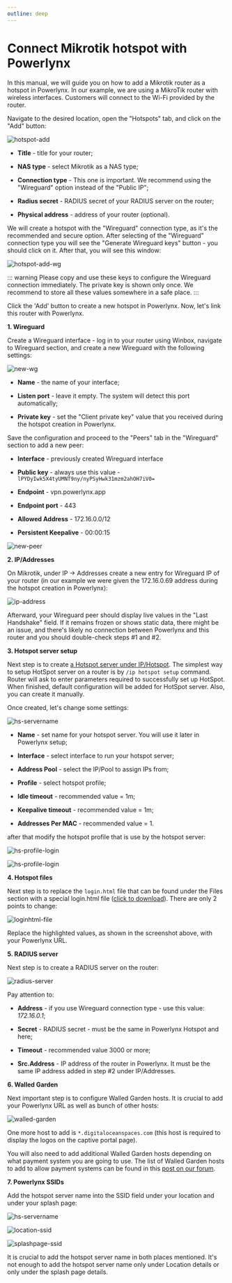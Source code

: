 ```yaml
---
outline: deep
---
```


# Connect Mikrotik hotspot with Powerlynx

In this manual, we will guide you on how to add a Mikrotik router as a hotspot in Powerlynx.
In our example, we are using a MikroTik router with wireless interfaces. Customers will connect to the Wi-Fi provided by the router.

Navigate to the desired location, open the "Hotspots" tab, and click on the "Add" button:

![hotspot-add](images/hotspot-add.png)

* **Title** - title for your router;

* **NAS type** - select Mikrotik as a NAS type;

* **Connection type** - This one is important. We recommend using the "Wireguard" option instead of the "Public IP";

* **Radius secret** - RADIUS secret of your RADIUS server on the router;

* **Physical address** - address of your router (optional).

We will create a hotspot with the "Wireguard" connection type, as it's the recommended and secure option. After selecting of the "Wireguard" connection type you will see the "Generate Wireguard keys" button - you should click on it. After that, you will see this window:

![hotspot-add-wg](images/hotspot-add-wg.png)

::: warning
Please copy and use these keys to configure the Wireguard connection immediately. The private key is shown only once.
We recommend to store all these values somewhere in a safe place.
:::

Click the 'Add' button to create a new hotspot in Powerlynx. Now, let's link this router with Powerlynx.

**1. Wireguard** 

Create a Wireguard interface - log in to your router using Winbox, navigate to Wireguard section, and create a new Wireguard with the following settings:

![new-wg](images/new-wg.png)

* **Name** - the name of your interface;

* **Listen port** - leave it empty. The system will detect this port automatically;

* **Private key** - set the "Client private key" value that you received during the hotspot creation in Powerlynx.

Save the configuration and proceed to the "Peers" tab in the "Wireguard" section to add a new peer:

* **Interface** - previously created Wireguard interface

* **Public key** - always use this value - ```lPYDyIwk5X4tyUMNT9ny/nyPSyHwk31mzm2ahOH7iV0=```

* **Endpoint** - vpn.powerlynx.app

* **Endpoint port** - 443

* **Allowed Address** - 172.16.0.0/12

* **Persistent Keepalive** - 00:00:15

![new-peer](images/new-peer.png)

**2. IP/Addresses** 

On Mikrotik, under IP -> Addresses create a new entry for Wireguard IP of your router (in our example we were given the 172.16.0.69 address during the hotspot creation in Powerlynx):

![ip-address](images/ip-address.png)

Afterward, your Wireguard peer should display live values in the "Last Handshake" field. If it remains frozen or shows static data, there might be an issue, and there's likely no connection between Powerlynx and this router and you should double-check steps #1 and #2. 

**3. Hotspot server setup**

Next step is to create [a Hotspot server under IP/Hotspot](https://wiki.mikrotik.com/wiki/Manual:IP/Hotspot). The simplest way to setup HotSpot server on a router is by `/ip hotspot setup` command. Router will ask to enter parameters required to successfully set up HotSpot. When finished, default configuration will be added for HotSpot server. Also, you can create it manually. 

Once created, let's change some settings:

![hs-servername](images/hs-server-name.png)

* **Name** - set name for your hotspot server. You will use it later in Powerlynx setup;

* **Interface** - select interface to run your hotspot server;

* **Address Pool** - select the IP/Pool to assign IPs from;

* **Profile** - select hotspot profile;

* **Idle timeout** - recommended value = 1m;

* **Keepalive timeout** - recommended value = 1m;

* **Addresses Per MAC** - recommended value = 1.

after that modify the hotspot profile that is use by the hotspot server:

![hs-profile-login](images/hs-profile-login.png)

![hs-profile-login](images/hs-profile-radius.png)

**4. Hotspot files**

Next step is to replace the `login.html` file that can be found under the Files section with a special login.html file ([click to download](https://drive.google.com/file/d/1nkNdKN7Jfu8RKyqoMxcrmnknMY3DGIqo/view)). There are only 2 points to change:

![loginhtml-file](images/loginhtml.png)

Replace the highlighted values, as shown in the screenshot above, with your Powerlynx URL.

**5. RADIUS server** 

Next step is to create a RADIUS server on the router:

![radius-server](images/radius-server.png)

Pay attention to:

* **Address** - if you use Wireguard connection type - use this value: *172.16.0.1*;

* **Secret** - RADIUS secret - must be the same in Powerlynx Hotspot and here;

* **Timeout** - recommended value 3000 or more;

* **Src.Address** -  IP address of the router in Powerlynx. It must be the same IP address added in step #2 under IP/Addresses.

**6. Walled Garden**

Next important step is to configure Walled Garden hosts. It is crucial to add your Powerlynx URL as well as bunch of other hosts:

![walled-garden](images/walled-garden.png)

One more host to add is `*.digitaloceanspaces.com` (this host is required to display the logos on the captive portal page).

You will also need to add additional Walled Garden hosts depending on what payment system you are going to use. The list of Walled Garden hosts to add to allow payment systems can be found in this [post on our forum](https://forum.powerlynx.app/t/mikrotik-walled-garden/19).


**7. Powerlynx SSIDs**

Add the hotspot server name into the SSID field under your location and under your splash page:

![hs-servername](images/hs-server-name.png)

![location-ssid](images/location-ssid.png)

![splashpage-ssid](images/splashpage-ssid.png)

It is crucial to add the hotspot server name in both places mentioned. It's not enough to add the hotspot server name only under Location details or only under the splash page details.  